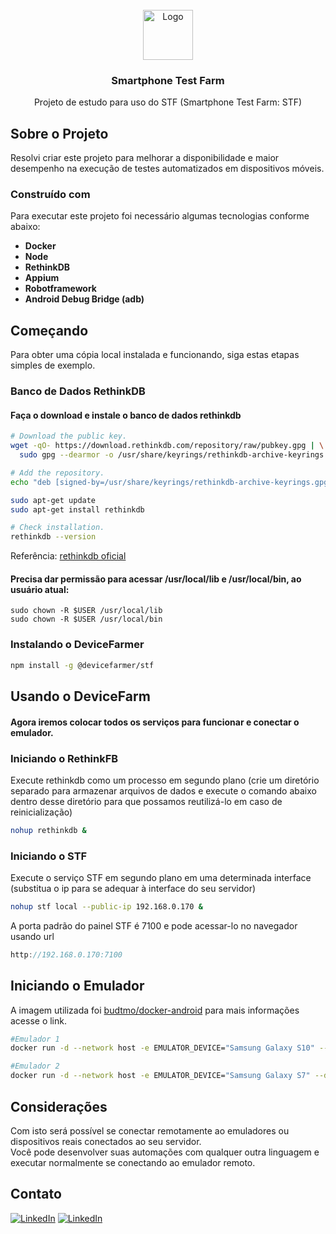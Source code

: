 




<!-- PROJECT LOGO -->
<br />
<div align="center">
  <a href="https://github.com/othneildrew/Best-README-Template">
    <img src="https://avatars2.githubusercontent.com/u/12196621?s=400&amp;v=4" alt="Logo" width="80" height="80">
  </a>

  <h3 align="center">Smartphone Test Farm</h3>

  <p align="center">
    Projeto de estudo para uso do STF (Smartphone Test Farm: STF)
    <br />
  </p>
</div>




<!-- ABOUT THE PROJECT -->
## Sobre o Projeto
Resolvi criar este projeto para melhorar a disponibilidade e maior desempenho na execução de testes automatizados em dispositivos móveis.




### Construído com

Para executar este projeto foi necessário algumas tecnologias conforme abaixo:
<br>
* **Docker**
* **Node**
* **RethinkDB**
* **Appium**
* **Robotframework**
* **Android Debug Bridge (adb)**



<!-- GETTING STARTED -->
## Começando

Para obter uma cópia local instalada e funcionando, siga estas etapas simples de exemplo.

### Banco de Dados RethinkDB

#### Faça o download e instale o banco de dados rethinkdb
  ```sh
  # Download the public key.
  wget -qO- https://download.rethinkdb.com/repository/raw/pubkey.gpg | \
    sudo gpg --dearmor -o /usr/share/keyrings/rethinkdb-archive-keyrings.gpg

  # Add the repository.
echo "deb [signed-by=/usr/share/keyrings/rethinkdb-archive-keyrings.gpg] https://download.rethinkdb.com/repository/ubuntu-$(lsb_release -cs) $(lsb_release -cs) main" | sudo tee /etc/apt/sources.list.d/rethinkdb.list
  
sudo apt-get update
sudo apt-get install rethinkdb

# Check installation.
rethinkdb --version
  ```
Referência: [rethinkdb oficial](https://rethinkdb.com/)


  #### Precisa dar permissão para acessar /usr/local/lib e /usr/local/bin, ao usuário atual:
  ```
sudo chown -R $USER /usr/local/lib
sudo chown -R $USER /usr/local/bin
  ```

### Instalando o DeviceFarmer

   ```sh
   npm install -g @devicefarmer/stf
   ```


<!-- USAGE EXAMPLES -->
## Usando o DeviceFarm

#### Agora iremos colocar todos os serviços para funcionar e conectar o emulador.

### Iniciando o RethinkFB 
Execute rethinkdb como um processo em segundo plano (crie um diretório separado para armazenar arquivos de dados e execute o comando abaixo dentro desse diretório para que possamos reutilizá-lo em caso de reinicialização)

   ```sh
   nohup rethinkdb &
   ```
### Iniciando o STF 
Execute o serviço STF em segundo plano em uma determinada interface (substitua o ip para se adequar à interface do seu servidor)

   ```sh
   nohup stf local --public-ip 192.168.0.170 &
   ```

A porta padrão do painel STF é 7100 e pode acessar-lo no navegador usando url

   ```js
   http://192.168.0.170:7100
   ```



## Iniciando o Emulador
A imagem utilizada foi [budtmo/docker-android](https://github.com/budtmo/docker-android) para mais informações acesse o link.

   ```sh
   #Emulador 1
   docker run -d --network host -e EMULATOR_DEVICE="Samsung Galaxy S10" --device /dev/kvm --name emulator-1 budtmo/docker-android:emulator_9.0

#Emulador 2
  docker run -d --network host -e EMULATOR_DEVICE="Samsung Galaxy S7" --device /dev/kvm --name emulator-2 budtmo/docker-android:emulator_9.0

   ```



<!-- CONTRIBUTING -->
## Considerações

Com isto será possível se conectar remotamente ao emuladores ou dispositivos reais conectados ao seu servidor.
<br>
Você pode desenvolver suas automações com qualquer outra linguagem e executar normalmente se conectando ao emulador remoto.


<!-- CONTACT -->
## Contato



[![LinkedIn][linkedin]][linkedin-url]
[![LinkedIn][site]][site-url]




[linkedin]: https://img.shields.io/badge/-LinkedIn-black.svg?style=for-the-badge&logo=linkedin&colorB=555
[linkedin-url]: https://www.linkedin.com/in/-gabriel-leite/


[site]: https://img.shields.io/badge/Galeite-grey?style=for-the-badge&logo=javascript
[site-url]: https://www.galeite.com
